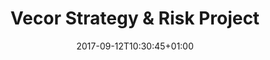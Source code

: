 ---
title: "Vecor Strategy & Risk Project"
date: 2017-09-12T10:30:45+01:00
draft: false
image: "project.png"
---